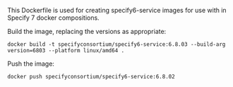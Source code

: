 This Dockerfile is used for creating specify6-service images for use with in Specify 7 docker compositions.

Build the image, replacing the versions as appropriate:
```
docker build -t specifyconsortium/specify6-service:6.8.03 --build-arg version=6803 --platform linux/amd64 .
```

Push the image:
```
docker push specifyconsortium/specify6-service:6.8.02
```
